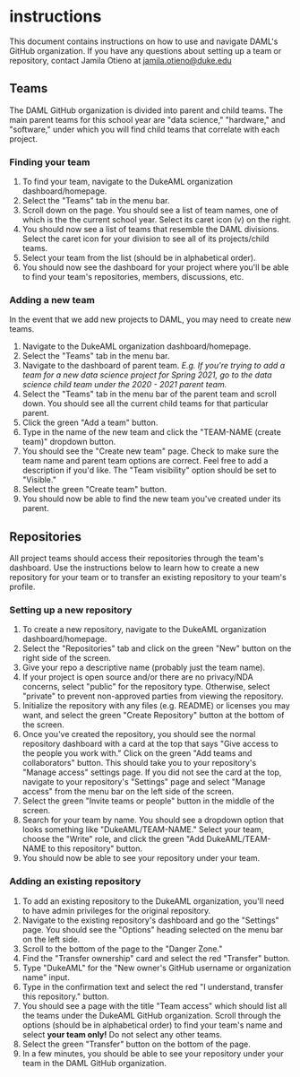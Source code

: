# instructions
This document contains instructions on how to use and navigate DAML's GitHub organization. If you have any questions about setting up a team or repository, contact Jamila Otieno at <jamila.otieno@duke.edu>

## Teams
The DAML GitHub organization is divided into parent and child teams. The main parent teams for this school year are "data science," "hardware," and "software," under which you will find child teams that correlate with each project.
### Finding your team
1. To find your team, navigate to the DukeAML organization dashboard/homepage.
2. Select the "Teams" tab in the menu bar.
3. Scroll down on the page. You should see a list of team names, one of which is the the current school year. Select its caret icon (v) on the right.
4. You should now see a list of teams that resemble the DAML divisions. Select the caret icon for your division to see all of its projects/child teams.
5. Select your team from the list (should be in alphabetical order).
6. You should now see the dashboard for your project where you'll be able to find your team's repositories, members, discussions, etc.

### Adding a new team
In the event that we add new projects to DAML, you may need to create new teams.
1. Navigate to the DukeAML organization dashboard/homepage.
2. Select the "Teams" tab in the menu bar.
3. Navigate to the dashboard of parent team. *E.g. If you're trying to add a team for a new data science project for Spring 2021, go to the data science child team under the 2020 - 2021 parent team.*
4. Select the "Teams" tab in the menu bar of the parent team and scroll down. You should see all the current child teams for that particular parent.
5. Click the green "Add a team" button. 
6. Type in the name of the new team and click the "TEAM-NAME (create team)" dropdown button.
7. You should see the "Create new team" page. Check to make sure the team name and parent team options are correct. Feel free to add a description if you'd like. The "Team visibility" option should be set to "Visible."
8. Select the green "Create team" button.
9. You should now be able to find the new team you've created under its parent.

## Repositories
All project teams should access their repositories through the team's dashboard. Use the instructions below to learn how to create a new repository for your team or to transfer an existing repository to your team's profile.

### Setting up a new repository
1. To create a new repository, navigate to the DukeAML organization dashboard/homepage.
2. Select the "Repositories" tab and click on the green "New" button on the right side of the screen.
3. Give your repo a descriptive name (probably just the team name).
4. If your project is open source and/or there are no privacy/NDA concerns, select "public" for the repository type. Otherwise, select "private" to prevent non-approved parties from viewing the repository.
5. Initialize the repository with any files (e.g. README) or licenses you may want, and select the green "Create Repository" button at the bottom of the screen.
6. Once you've created the repository, you should see the normal repository dashboard with a card at the top that says "Give access to the people you work with." Click on the green "Add teams and collaborators" button. This should take you to your repository's "Manage access" settings page. If you did not see the card at the top, navigate to your repository's "Settings" page and select "Manage access" from the menu bar on the left side of the screen.
7. Select the green "Invite teams or people" button in the middle of the screen.
8. Search for your team by name. You should see a dropdown option that looks something like "DukeAML/TEAM-NAME." Select your team, choose the "Write" role, and click the green "Add DukeAML/TEAM-NAME to this repository" button.
9. You should now be able to see your repository under your team.

### Adding an existing repository
1. To add an existing repository to the DukeAML organization, you'll need to have admin privileges for the original repository.
2. Navigate to the existing repository's dashboard and go the "Settings" page. You should see the "Options" heading selected on the menu bar on the left side. 
3. Scroll to the bottom of the page to the "Danger Zone."
4. Find the "Transfer ownership" card and select the red "Transfer" button. 
5. Type "DukeAML" for the "New owner's GitHub username or organization name" input.
6. Type in the confirmation text and select the red "I understand, transfer this repository." button. 
7. You should see a page with the title "Team access" which should list all the teams under the DukeAML GitHub organization. Scroll through the options (should be in alphabetical order) to find your team's name and select **your team only!** Do not select any other teams.
8. Select the green "Transfer" button on the bottom of the page.
9. In a few minutes, you should be able to see your repository under your team in the DAML GitHub organization.

